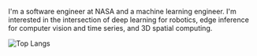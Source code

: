 I'm a software engineer at NASA and a machine learning engineer.  I'm interested in the intersection of deep learning for robotics, edge inference for computer vision and time series, and 3D spatial computing.

![Top Langs](https://github-readme-stats-demeleres-projects.vercel.app/api/top-langs/?username=demelere&langs_count=12&hide=html,css,dockerfile,jupyter%20notebook,processing,cmake&layout=compact)
